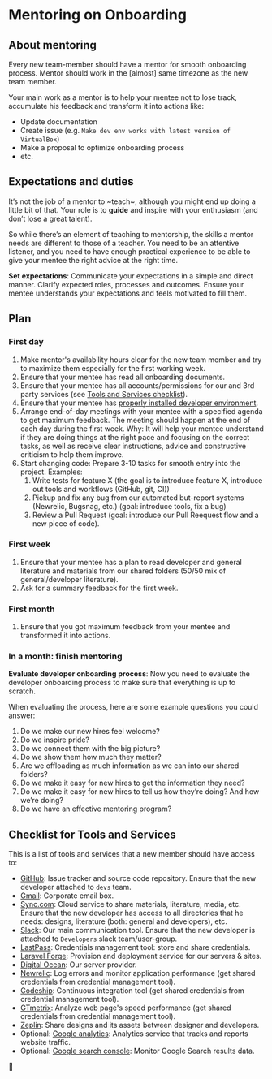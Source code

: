 Mentoring on Onboarding
=======================

## About mentoring
 Every new team-member should have a mentor for smooth onboarding process. Mentor should work in the [almost] same timezone as the new team member.
 
 Your main work as a mentor is to help your mentee not to lose track, accumulate his feedback and transform it into actions like:
 - Update documentation
 - Create issue (e.g. `Make dev env works with latest version of VirtualBox`)
 - Make a proposal to optimize onboarding process
 - etc. 


## Expectations and duties
It’s not the job of a mentor to ~teach~, although you might end up doing a little bit of that. Your role is to **guide** and inspire with your enthusiasm (and don’t lose a great talent).

So while there’s an element of teaching to mentorship, the skills a mentor needs are different to those of a teacher.
You need to be an attentive listener, and you need to have enough practical experience to be able to give your mentee the right advice at the right time.

**Set expectations**: Communicate your expectations in a simple and direct manner.
Clarify expected roles, processes and outcomes.
Ensure your mentee understands your expectations and feels motivated to fill them. 


## Plan
### First day
 1. Make mentor's availability hours clear for the new team member and try to maximize them especially for the first working week.
 1. Ensure that your mentee has read all onboarding documents.
 1. Ensure that your mentee has all accounts/permissions for our and 3rd party services (see [Tools and Services checklist](#checklist-for-tools-and-services)).
 1. Ensure that your mentee has [properly installed developer environment](https://github.com/InteractionDesignFoundation/IDF-web/blob/develop/docs/environment/first-run/README.md).
 1. Arrange end-of-day meetings with your mentee with a specified agenda to get maximum feedback. The meeting should happen at the end of each day during the first week.
 Why: It will help your mentee understand if they are doing things at the right pace and focusing on the correct tasks, as well as receive clear instructions, advice and constructive criticism to help them improve.
 1. Start changing code: Prepare 3-10 tasks for smooth entry into the project. Examples:
    1. Write tests for feature X (the goal is to introduce feature X, introduce out tools and workflows (GitHub, git, CI))
    1. Pickup and fix any bug from our automated but-report systems (Newrelic, Bugsnag, etc.) (goal: introduce tools, fix a bug)
    1. Review a Pull Request (goal: introduce our Pull Reequest flow and a new piece of code).

### First week
 1. Ensure that your mentee has a plan to read developer and general literature and materials from our shared folders (50/50 mix of general/developer literature).
 1. Ask for a summary feedback for the first week.

### First month
 1. Ensure that you got maximum feedback from your mentee and transformed it into actions.

### In a month: finish mentoring
**Evaluate developer onboarding process**: Now you need to evaluate the developer onboarding process to make sure that everything is up to scratch.

When evaluating the process, here are some example questions you could answer:
 1. Do we make our new hires feel welcome?
 1. Do we inspire pride?
 1. Do we connect them with the big picture?
 1. Do we show them how much they matter?
 1. Are we offloading as much information as we can into our shared folders?
 1. Do we make it easy for new hires to get the information they need?
 1. Do we make it easy for new hires to tell us how they’re doing? And how we’re doing?
 1. Do we have an effective mentoring program?


## Checklist for Tools and Services
This is a list of tools and services that a new member should have access to:

 - [GitHub](https://github.com): Issue tracker and source code repository. Ensure that the new developer attached to `devs` team.
 - [Gmail](https://gmail.com): Corporate email box.
 - [Sync.com](https://sync.com): Cloud service to share materials, literature, media, etc. Ensure that the new developer has access to all directories that he needs: designs, literature (both: general and developers), etc.
 - [Slack](https://interaction-design.slack.com): Our main communication tool. Ensure that the new developer is attached to `Developers` slack team/user-group.
 - [LastPass](https://www.lastpass.com/): Credentials management tool: store and share credentials.
 - [Laravel Forge](https://forge.laravel.com): Provision and deployment service for our servers & sites.
 - [Digital Ocean](https://www.digitalocean.com): Our server provider.
 - [Newrelic](https://newrelic.com/): Log errors and monitor application performance (get shared credentials from credential management tool).
 - [Codeship](https://codeship.com/): Continuous integration tool (get shared credentials from credential management tool).
 - [GTmetrix](https://gtmetrix.com/): Analyze web page's speed performance (get shared credentials from credential management tool).
 - [Zeplin](https://zeplin.io/): Share designs and its assets between designer and developers.
 - Optional: [Google analytics](https://analytics.google.com): Analytics service that tracks and reports website traffic.
 - Optional: [Google search console](https://www.google.com/webmasters/tools): Monitor Google Search results data.


🦄
